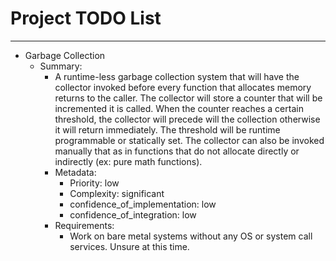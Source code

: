 # Project TODO List

---

- Garbage Collection
  - Summary:
    - A runtime-less garbage collection system that will have the collector invoked
      before every function that allocates memory returns to the caller. The collector
      will store a counter that will be incremented it is called. When the counter
      reaches a certain threshold, the collector will precede will the collection
      otherwise it will return immediately. The threshold will be runtime programmable
      or statically set. The collector can also be invoked manually that as in functions that do 
      not allocate directly or indirectly (ex: pure math functions).
    - Metadata:
      - Priority: low
      - Complexity: significant
      - confidence_of_implementation: low
      - confidence_of_integration: low
    - Requirements:
      - Work on bare metal systems without any OS or system call services.
      Unsure at this time.
